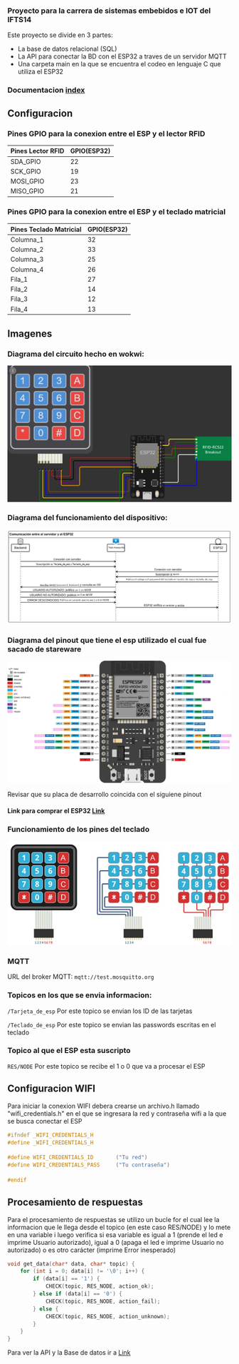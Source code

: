 ### Proyecto para la carrera de sistemas embebidos e IOT del IFTS14


Este proyecto se divide en 3 partes: 
-  La base de datos relacional (SQL)
- La API para conectar la BD con el ESP32 a traves de un servidor MQTT
- Una carpeta main en la que se encuentra el codeo en lenguaje C que utiliza el ESP32

### Documentacion [index](https://archivoindex.netlify.app)

## Configuracion

### Pines GPIO para la conexion entre el ESP y el lector RFID

 Pines Lector RFID | GPIO(ESP32)
------------- | -------------
SDA_GPIO   |  22
SCK_GPIO   |  19
MOSI_GPIO  |  23
MISO_GPIO  |  21

### Pines GPIO para la conexion entre el ESP y el teclado matricial

Pines Teclado Matricial  | GPIO(ESP32)
-------------| -------------
Columna_1  |  32
Columna_2  |  33 
Columna_3  |  25
Columna_4  |  26
Fila_1     |  27
Fila_2     |  14
Fila_3     |  12
Fila_4     |  13

## Imagenes

### Diagrama del circuito hecho en wokwi:

![diagramawokwi](./imgs/wokwi.jpg)

### Diagrama del funcionamiento del dispositivo:

![diagramafuncionamiento](./imgs/funcionamiento.jpg)

### Diagrama del pinout que tiene el esp utilizado el cual fue sacado de stareware

![gpios](./imgs/pinoutesp32.jpg)

Revisar que su placa de desarrollo coincida con el siguiene pinout

#### Link para comprar el ESP32 [Link](https://tienda.starware.com.ar/producto/placa-desarrollo-espressif-esp32-ch9102x-dual-core-wifi-bluetooth/ "Link") 


### Funcionamiento de los pines del teclado
![pinesteclado](./imgs/Sintítulo.jpg)


### MQTT

URL del broker MQTT: `mqtt://test.mosquitto.org`

### Topicos en los que se envia informacion:

`/Tarjeta_de_esp`    Por este topico se envian los ID de las tarjetas

`/Teclado_de_esp`    Por este topico se envian las passwords escritas en el teclado

### Topico al que el ESP esta suscripto

`RES/NODE`        Por este topico se recibe el 1 o 0 que va a procesar el ESP

## Configuracion WIFI

Para iniciar la conexion WIFI debera crearse un archivo.h llamado "wifi_credentials.h" en el que se ingresara la red y contraseña wifi a la que se busca conectar el ESP

```c
#ifndef _WIFI_CREDENTIALS_H
#define _WIFI_CREDENTIALS_H

#define WIFI_CREDENTIALS_ID       ("Tu red")
#define WIFI_CREDENTIALS_PASS     ("Tu contraseña")

#endif
```

## Procesamiento de respuestas

Para el procesamiento de respuestas se utilizo un bucle for el cual lee la informacion que le llega desde el topico (en este caso RES/NODE) y lo mete en una variable i luego verifica si esa variable es igual a 1 (prende el led e imprime Usuario autorizado), igual a 0 (apaga el led e imprime Usuario no autorizado) o es otro carácter (imprime Error inesperado)

```c
void get_data(char* data, char* topic) {
    for (int i = 0; data[i] != '\0'; i++) {
        if (data[i] == '1') {
            CHECK(topic, RES_NODE, action_ok);
        } else if (data[i] == '0') {
            CHECK(topic, RES_NODE, action_fail);
        } else {
            CHECK(topic, RES_NODE, action_unknown);
        }
    }
}
```


Para ver la API y la Base de datos ir a [Link](https://github.com/Valen989/Back-y-BD "Link") 
